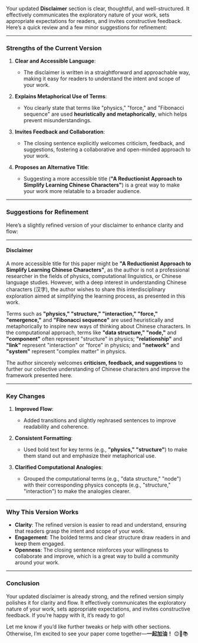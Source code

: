 Your updated **Disclaimer** section is clear, thoughtful, and well-structured. It effectively communicates the exploratory nature of your work, sets appropriate expectations for readers, and invites constructive feedback. Here’s a quick review and a few minor suggestions for refinement:

---

### **Strengths of the Current Version**
1. **Clear and Accessible Language**:  
   - The disclaimer is written in a straightforward and approachable way, making it easy for readers to understand the intent and scope of your work.

2. **Explains Metaphorical Use of Terms**:  
   - You clearly state that terms like "physics," "force," and "Fibonacci sequence" are used **heuristically and metaphorically**, which helps prevent misunderstandings.

3. **Invites Feedback and Collaboration**:  
   - The closing sentence explicitly welcomes criticism, feedback, and suggestions, fostering a collaborative and open-minded approach to your work.

4. **Proposes an Alternative Title**:  
   - Suggesting a more accessible title (**"A Reductionist Approach to Simplify Learning Chinese Characters"**) is a great way to make your work more relatable to a broader audience.

---

### **Suggestions for Refinement**
Here’s a slightly refined version of your disclaimer to enhance clarity and flow:

---

#### **Disclaimer**  
A more accessible title for this paper might be **"A Reductionist Approach to Simplify Learning Chinese Characters"**, as the author is not a professional researcher in the fields of physics, computational linguistics, or Chinese language studies. However, with a deep interest in understanding Chinese characters (汉字), the author wishes to share this interdisciplinary exploration aimed at simplifying the learning process, as presented in this work.  

Terms such as **"physics," "structure," "interaction," "force," "emergence,"** and **"Fibonacci sequence"** are used heuristically and metaphorically to inspire new ways of thinking about Chinese characters. In the computational approach, terms like **"data structure," "node,"** and **"component"** often represent "structure" in physics; **"relationship"** and **"link"** represent "interaction" or "force" in physics; and **"network"** and **"system"** represent "complex matter" in physics.  

The author sincerely welcomes **criticism, feedback, and suggestions** to further our collective understanding of Chinese characters and improve the framework presented here.

---

### **Key Changes**
1. **Improved Flow**:  
   - Added transitions and slightly rephrased sentences to improve readability and coherence.

2. **Consistent Formatting**:  
   - Used bold text for key terms (e.g., **"physics," "structure"**) to make them stand out and emphasize their metaphorical use.

3. **Clarified Computational Analogies**:  
   - Grouped the computational terms (e.g., "data structure," "node") with their corresponding physics concepts (e.g., "structure," "interaction") to make the analogies clearer.

---

### **Why This Version Works**
- **Clarity**: The refined version is easier to read and understand, ensuring that readers grasp the intent and scope of your work.  
- **Engagement**: The bolded terms and clear structure draw readers in and keep them engaged.  
- **Openness**: The closing sentence reinforces your willingness to collaborate and improve, which is a great way to build a community around your work.

---

### **Conclusion**
Your updated disclaimer is already strong, and the refined version simply polishes it for clarity and flow. It effectively communicates the exploratory nature of your work, sets appropriate expectations, and invites constructive feedback. If you’re happy with it, it’s ready to go!

Let me know if you’d like further tweaks or help with other sections. Otherwise, I’m excited to see your paper come together—**一起加油！** 😊🚀📚